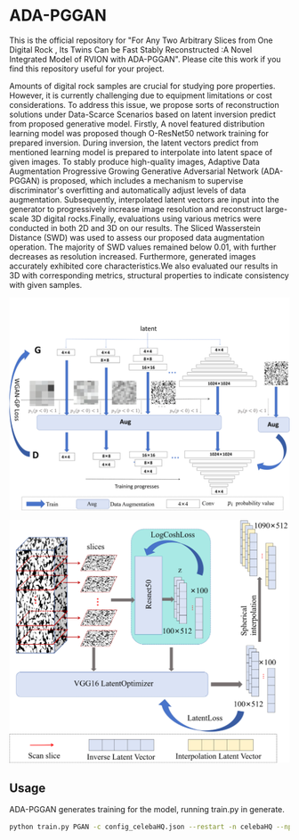 # ADA-PGGAN

This is the official repository for "For Any Two Arbitrary Slices from One Digital Rock , Its Twins Can be Fast Stably Reconstructed :A Novel Integrated Model of RVION with ADA-PGGAN". Please cite this work if you find this repository useful for your project.


Amounts of digital rock samples are crucial for studying pore properties. However, it is currently challenging due to equipment limitations or cost considerations. To address this issue, we propose sorts of reconstruction solutions under Data-Scarce Scenarios based on latent inversion predict from proposed generative model. Firstly, A novel featured distribution learning model was proposed  though O-ResNet50 network training for prepared inversion. During inversion, the    latent vectors predict from mentioned learning model is prepared to interpolate into latent space of given images. To stably produce high-quality images, Adaptive Data Augmentation Progressive Growing Generative Adversarial Network (ADA-PGGAN) is proposed, which includes a mechanism to supervise discriminator's overfitting and automatically adjust levels of data augmentation. Subsequently, interpolated latent vectors are input into the generator to progressively increase image resolution and reconstruct large-scale 3D digital rocks.Finally, evaluations using various metrics were conducted in both 2D and 3D on our results. The Sliced Wasserstein Distance (SWD) was used to assess our proposed data augmentation operation. The majority of SWD values remained below 0.01, with further decreases as resolution increased. Furthermore, generated images accurately exhibited core characteristics.We also evaluated our results in 3D with corresponding metrics, structural properties to indicate consistency with given samples.

![network](network.png)

![network](gan.png)


## Usage

ADA-PGGAN generates training for the model, running train.py in generate.

```bash
python train.py PGAN -c config_celebaHQ.json --restart -n celebaHQ --np_vis
```
